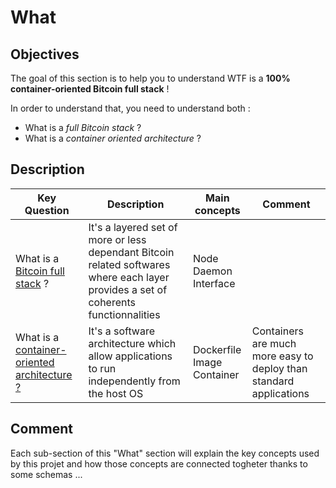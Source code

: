 What
==

Objectives
-
The goal of this section is to help you to understand WTF is a __100% container-oriented Bitcoin full stack__ !

In order to understand that, you need to understand both :
* What is a _full Bitcoin stack_ ?
* What is a _container oriented architecture_ ?  

Description
-

<table>
    <thead>
        <tr>
            <th>Key Question</th>
            <th>Description</th>
            <th>Main concepts</th>
            <th>Comment</th>
        </tr>
    </thead>
    <tbody>
        <tr>
            <td>What is a <A href="https://github.com/babonet13/HostYourNode/blob/master/What/BitcoinFullStack.md">Bitcoin full stack</A> ?</td>
            <td>It's a layered set of more or less dependant Bitcoin related softwares where each layer provides a set of coherents functionnalities</td>
            <td>Node</br>Daemon</br>Interface</td>
            <td></td>
        </tr>
        <tr>
            <td>What is a <A href="https://github.com/babonet13/HostYourNode/blob/master/What/ContainerOrientedArchitecture.md">container-oriented architecture ?</A></td>
            <td>It's a software architecture which allow applications to run independently from the host OS</td>
            <td>Dockerfile</br>Image</br>Container</td>
            <td>Containers are much more easy to deploy than standard applications</td>
        </tr>
    </tbody>
</table>

Comment
-
Each sub-section of this "What" section will explain the key concepts used by this projet and how those concepts are connected togheter thanks to some schemas ...
